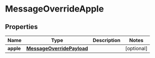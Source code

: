 

# MessageOverrideApple

## Properties

Name | Type | Description | Notes
------------ | ------------- | ------------- | -------------
**apple** | [**MessageOverridePayload**](MessageOverridePayload.md) |  |  [optional]



